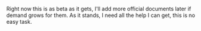 Right now this is as beta as it gets, I'll add more official documents later if demand grows for them.
As it stands, I need all the help I can get, this is no easy task.
